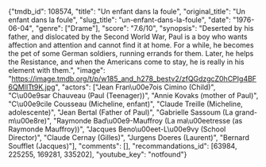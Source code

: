 {"tmdb_id": 108574, "title": "Un enfant dans la foule", "original_title": "Un enfant dans la foule", "slug_title": "un-enfant-dans-la-foule", "date": "1976-06-04", "genre": ["Drame"], "score": "7.6/10", "synopsis": "Deserted by his father, and dislocated by the Second World War, Paul is a boy who wants affection and attention and cannot find it at home. For a while, he becomes the pet of some German soldiers, running errands for them. Later, he helps the Resistance, and when the Americans come to stay, he is really in his element with them.", "image": "https://image.tmdb.org/t/p/w185_and_h278_bestv2/zfQGdzgcZ0hCPIg4BF6QMIITt9K.jpg", "actors": ["Jean Fran\u00e7ois Cimino (Child)", "C\u00e9sar Chauveau (Paul (Teenager))", "Annie Kovaks (mother of Paul)", "C\u00e9cile Cousseau (Micheline, enfant)", "Claude Treille (Micheline, adolescente)", "Jean Bertal (Father of Paul)", "Gabrielle Sassoum (La grand-m\u00e8re)", "Raymonde Bad\u00e9-Mauffroy (La ma\u00eetresse (as Raymonde Mauffroy))", "Jacques Beno\u00eet-L\u00e9vy (School Director)", "Claude Cernay (Gilles)", "Jurgens Doeres (Laurent)", "Bernard Soufflet (Jacques)"], "comments": [], "recommandations_id": [63984, 225255, 169281, 335202], "youtube_key": "notfound"}
